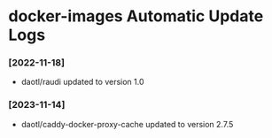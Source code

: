 # docker-images Automatic Update Logs

### [2022-11-18]
- daotl/raudi updated to version 1.0

### [2023-11-14]
- daotl/caddy-docker-proxy-cache updated to version 2.7.5
